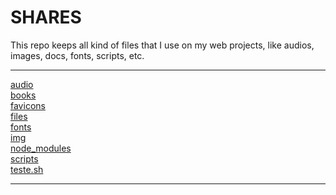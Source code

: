 # SHARES
This repo keeps all kind of files that I use on my web projects, like audios, images, docs, fonts, scripts, etc.

---------------------------
[audio](audio)<br>
[books](books)<br>
[favicons](favicons)<br>
[files](files)<br>
[fonts](fonts)<br>
[img](img)<br>
[node_modules](node_modules)<br>
[scripts](scripts)<br>
[teste.sh](teste.sh)<br>

---------------------------


